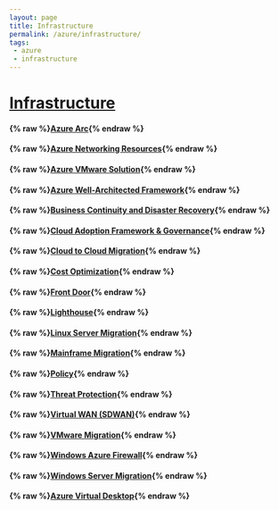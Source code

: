 ```yaml
---
layout: page
title: Infrastructure
permalink: /azure/infrastructure/
tags: 
 - azure
 - infrastructure
---
```


# [Infrastructure](https://docs.microsoft.com/en-us/azure/architecture/)

#### {% raw %}[Azure Arc](azure-arc){% endraw %}

#### {% raw %}[Azure Networking Resources](azure-networking-resources){% endraw %}

#### {% raw %}[Azure VMware Solution](azure-vmware-solution){% endraw %}

#### {% raw %}[Azure Well-Architected Framework](azure-well-architected-framework){% endraw %}

#### {% raw %}[Business Continuity and Disaster Recovery](business-continuity-and-disaster-recovery){% endraw %}

#### {% raw %}[Cloud Adoption Framework & Governance](cloud-adoption-framework-governance){% endraw %}

#### {% raw %}[Cloud to Cloud Migration](cloud-to-cloud-migration){% endraw %}

#### {% raw %}[Cost Optimization](cost-optimization){% endraw %}

#### {% raw %}[Front Door](front-door){% endraw %}

#### {% raw %}[Lighthouse](lighthouse){% endraw %}

#### {% raw %}[Linux Server Migration](linux-server-migration){% endraw %}

#### {% raw %}[Mainframe Migration](mainframe-migration){% endraw %}

#### {% raw %}[Policy](policy){% endraw %}

#### {% raw %}[Threat Protection](threat-protection){% endraw %}

#### {% raw %}[Virtual WAN (SDWAN)](virtual-wan-sdwan){% endraw %}

#### {% raw %}[VMware Migration](vmware-migration){% endraw %}

#### {% raw %}[Windows Azure Firewall](windows-azure-firewall){% endraw %}

#### {% raw %}[Windows Server Migration](windows-server-migration){% endraw %}

#### {% raw %}[Azure Virtual Desktop](windows-virtual-desktop){% endraw %}
